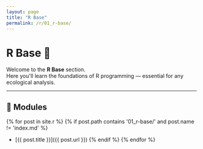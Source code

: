 ```yaml
---
layout: page
title: "R Base"
permalink: /r/01_r-base/
---
```


# R Base 🧠

Welcome to the **R Base** section.  
Here you'll learn the foundations of R programming — essential for any ecological analysis.

---
## 📘 Modules
{% for post in site.r %}
  {% if post.path contains '01_r-base/' and post.name != 'index.md' %}
  - [{{ post.title }}]({{ post.url }})
  {% endif %}
{% endfor %}
